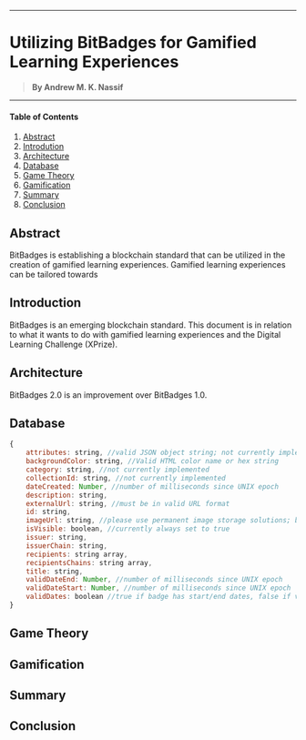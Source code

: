___
# Utilizing BitBadges for Gamified Learning Experiences 
> **By Andrew M. K. Nassif**
___

#### Table of Contents
1. [Abstract](#abstract)
2. [Introdution](#introduction)
3. [Architecture](#architecture)
4. [Database](#database)
5. [Game Theory](#game-theory)
6. [Gamification](#gamification)
7. [Summary](#summary)
8. [Conclusion](#conclusion)

## Abstract
BitBadges is establishing a blockchain standard that can be utilized in the creation of gamified learning experiences. Gamified learning experiences can be tailored towards 

## Introduction
BitBadges is an emerging blockchain standard. This document is in relation to what it wants to do with gamified learning experiences and the Digital Learning Challenge (XPrize). 

## Architecture
BitBadges 2.0 is an improvement over BitBadges 1.0. 

## Database
```javascript
{
    attributes: string, //valid JSON object string; not currently implemented
    backgroundColor: string, //Valid HTML color name or hex string
    category: string, //not currently implemented
    collectionId: string, //not currently implemented
    dateCreated: Number, //number of milliseconds since UNIX epoch
    description: string,
    externalUrl: string, //must be in valid URL format
    id: string,
    imageUrl: string, //please use permanent image storage solutions; badges are permanent
    isVisible: boolean, //currently always set to true
    issuer: string, 
    issuerChain: string,
    recipients: string array,
    recipientsChains: string array,
    title: string, 
    validDateEnd: Number, //number of milliseconds since UNIX epoch
    validDateStart: Number, //number of milliseconds since UNIX epoch
    validDates: boolean //true if badge has start/end dates, false if valid forever
}
```

## Game Theory
## Gamification
## Summary
## Conclusion
